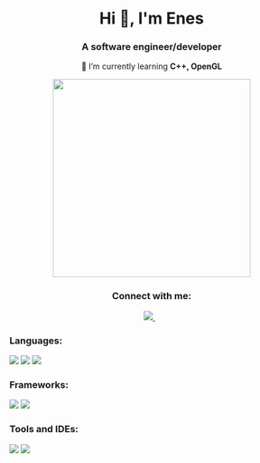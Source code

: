 <h1 align="center">Hi 👋, I'm Enes</h1>
<h3 align="center">A software engineer/developer</h3>
<p align="center">
  🌱 I’m currently learning <b>C++, OpenGL</b>
 </p>
 
 <p align='center'>
  <a href="#"><img src="https://github-readme-stats.vercel.app/api?username=enesfurkanoz&show_icons=true&count_private=true&theme=dark" width="350"></a>
</p>
<h3 align="center">Connect with me:</h3>
<p align='center'>
  <a href="https://www.linkedin.com/in/enesfurkanoz/">
    <img src="https://img.shields.io/badge/linkedin-%230077B5.svg?&style=for-the-badge&logo=linkedin&logoColor=white" />
  </a>&nbsp;&nbsp;  
</p>





<p align="left">
<h3 align="left">Languages:</h3>

<img src="https://img.shields.io/badge/C%2B%2B-00599C?style=for-the-badge&logo=c%2B%2B&logoColor=white"></img>
<img src="https://img.shields.io/badge/C%23-239120?style=for-the-badge&logo=c-sharp&logoColor=white"></img>
<img src="https://img.shields.io/badge/Python-3776AB?style=for-the-badge&logo=python&logoColor=white"></img>


<h3 align="left">Frameworks:</h3>
<p align="left">
<img  src="https://img.shields.io/badge/.NET-512BD4?style=for-the-badge&logo=dotnet&logoColor=white"></img>
<img src="https://img.shields.io/badge/OpenGL-FFFFFF?style=for-the-badge&logo=opengl"></img>

 </p>
<h3 align="left">Tools and IDEs:</h3>
<p align="left">
<img src="https://img.shields.io/badge/Visual_Studio-5C2D91?style=for-the-badge&logo=visual%20studio&logoColor=white"></img>
<img src="https://img.shields.io/badge/CMake-064F8C?style=for-the-badge&logo=cmake&logoColor=white"></img>
</p>
</p>

